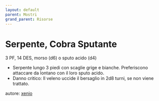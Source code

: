 ```yaml
---
layout: default
parent: Mostri
grand_parent: Risorse
---
```


# Serpente, Cobra Sputante
3 PF, 14 DES, morso (d6) o sputo acido (d4)
- Serpente lungo 3 piedi con scaglie grige e bianche. Preferiscono attaccare da lontano con il loro sputo acido.
- Danno critico: Il veleno uccide il bersaglio in 2d8 turni, se non viene trattato.

autore: [xenio](https://xenioinabottle.blogspot.com)
